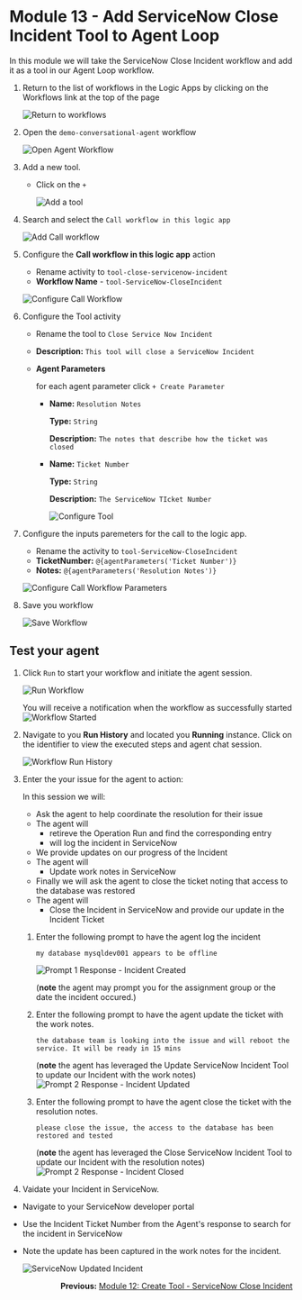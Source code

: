 # Module 13 - Add ServiceNow Close Incident Tool to Agent Loop
In this module we will take the ServiceNow Close Incident workflow and add it as a tool in our Agent Loop workflow.

1. Return to the list of workflows in the Logic Apps by clicking on the Workflows link at the top of the page

    ![Return to workflows](./images/13_01_return_to_workflows.png "return to workflows")

1. Open the `demo-conversational-agent` workflow

    ![Open Agent Workflow](/images/13_02_open_agent_workflow.png "open agent workflow")

1. Add a new tool.
    - Click on the `+`

        ![Add a tool](./images/13_04_add_a_tool.png "add a tool")

1. Search and select the `Call workflow in this logic app`

    ![Add Call workflow](./images/13_05_add_action_call_workflow_in_this_logic_app.png "add call workflow")

1. Configure the **Call workflow in this logic app** action
    - Rename activity to `tool-close-servicenow-incident`
    - **Workflow Name** - `tool-ServiceNow-CloseIncident`

    ![Configure Call Workflow](./images/11_06_configure_call_workflow.png "configure call workflow")

1. Configure the Tool activity
    - Rename the tool to `Close Service Now Incident`
    - **Description:** `This tool will close a ServiceNow Incident`
    - **Agent Parameters**
        
        for each agent parameter click `+ Create Parameter` 
        - **Name:** `Resolution Notes`

          **Type:** `String`

          **Description:** `The notes that describe how the ticket was closed`

        - **Name:** `Ticket Number`

          **Type:** `String`

          **Description:** `The ServiceNow TIcket Number`


          ![Configure Tool](./images/13_07_configure_tool.png "configure tool")

1. Configure the inputs paremeters for the call to the logic app.
    - Rename the activity to `tool-ServiceNow-CloseIncident`
    - **TicketNumber:** `@{agentParameters('Ticket Number')}`
    - **Notes:** `@{agentParameters('Resolution Notes')}`

    ![Configure Call Workflow Parameters](./images/13_10_configure_call_workflow_parameters.png "configure call workflow parameters")

1. Save you workflow

    ![Save Workflow](./images/13_11_save_workflow.png "save workflow")

## Test your agent

1. Click `Run` to start your workflow and initiate the agent session.

    ![Run Workflow](./images/13_12_run_workflow.png "run workflow")

    You will receive a notification when the workflow as successfully started  
    ![Workflow Started](./images/13_13_workflow_started.png "workflow started")

1. Navigate to you **Run History** and located you **Running** instance. Click on the identifier to view the executed steps and agent chat session.

    ![Workflow Run History](./images/13_14_workflow_run_history.png "workflow run history")

1. Enter the your issue for the agent to action:

    In this session we will:
    - Ask the agent to help coordinate the resolution for their issue
    - The agent will 
        - retireve the Operation Run and find the corresponding entry
        - will log the incident in ServiceNow
    - We provide updates on our progress of the Incident
    - The agent will
        - Update work notes in ServiceNow
    - Finally we will ask the agent to close the ticket noting that access to the database was restored
    - The agent will
        - Close the Incident in ServiceNow and provide our update in the Incident Ticket
    
    1.  Enter the following prompt to have the agent log the incident
        ```
        my database mysqldev001 appears to be offline  
        ```
      
        ![Prompt 1 Response - Incident Created](./images/13_12_prompt_response_incident_created.png "prompt 1 response incident created")

        (**note** the agent may prompt you for the assignment group or the date the incident occured.)
   
    1. Enter the following prompt to have the agent update the ticket with the work notes.
        ```
        the database team is looking into the issue and will reboot the service. It will be ready in 15 mins
        ```
        (**note** the agent has leveraged the Update ServiceNow Incident Tool to update our Incident with the work notes) 
        ![Prompt 2 Response - Incident Updated](./images/13_13_prompt_response_incident_updated.png "prompt 2 incident updated")

    1. Enter the following prompt to have the agent close the ticket with the resolution notes.

        ```
        please close the issue, the access to the database has been restored and tested
        ```
        (**note** the agent has leveraged the Close ServiceNow Incident Tool to update our Incident with the resolution notes) 
        ![Prompt 2 Response - Incident Closed](./images/13_14_prompt_response_incident_closed.png "prompt 2 incident closed")


1. Vaidate your Incident in ServiceNow.
  - Navigate to your ServiceNow developer portal
  - Use the Incident Ticket Number from the Agent's response to search for the incident in ServiceNow
   - Note the update has been captured in the work notes for the incident.

        ![ServiceNow Updated Incident](./images/13_14_servicenow_updated_incident.png "servicenow updated incident")


<div align="right" valign="middle">

**Previous:** <a href="12_create_tool_servicenow_close_incident.md" title= "Pevious: Module 10">Module 12: Create Tool - ServiceNow Close Incident</a>  

</div>

   
